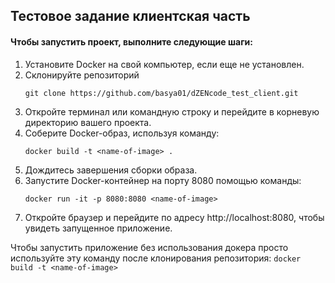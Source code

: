 ## Тестовое задание клиентская часть
#### Чтобы запустить проект, выполните следующие шаги:
1. Установите Docker на свой компьютер, если еще не установлен.
2. Склонируйте репозиторий
	```
   git clone https://github.com/basya01/dZENcode_test_client.git
   ```
3. Откройте терминал или командную строку и перейдите в корневую директорию вашего проекта.
4. Соберите Docker-образ, используя команду:
	 ```
	docker build -t <name-of-image> .
   ```
5. Дождитесь завершения сборки образа.
6. Запустите Docker-контейнер на порту 8080 помощью команды:
   ```
   docker run -it -p 8080:8080 <name-of-image>
   ```
7. Откройте браузер и перейдите по адресу http://localhost:8080, чтобы увидеть запущенное приложение.

Чтобы запустить приложение без использования докера просто используйте эту команду после клонирования репозитория:
``
docker build -t <name-of-image>
``
